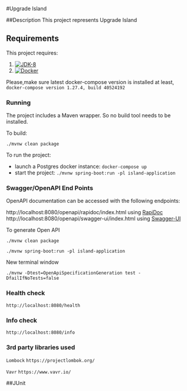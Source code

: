 #Upgrade Island

##Description
This project represents Upgrade Island

## Requirements

This project requires:
 1. [![JDK-8](https://img.shields.io/badge/jdk-8-blue?style=for-the-badge&logo=java)](https://adoptopenjdk.net/?variant=openjdk8&jvmVariant=hotspot)
 2. [![Docker](https://img.shields.io/badge/Docker-19-blue?style=for-the-badge&logo=docker)](https://www.docker.com/)
 
 Please,make sure latest docker-compose version is installed
 at least,
 `docker-compose version 1.27.4, build 40524192`
 

### Running

The project includes a Maven wrapper. So no build tool needs to be installed.

To build:

```./mvnw clean package```

To run the project:
- launch a Postgres docker instance: ```docker-compose up```
- start the project: ```./mvnw spring-boot:run -pl island-application```

### Swagger/OpenAPI End Points

OpenAPI documentation can be accessed with the following endpoints:
 
http://localhost:8080/openapi/rapidoc/index.html using [RapiDoc](https://mrin9.github.io/RapiDoc/)
http://localhost:8080/openapi/swagger-ui/index.html using [Swagger-UI](https://swagger.io/tools/swagger-ui/)

To generate Open API

`./mvnw clean package`

`./mvnw spring-boot:run -pl island-application`

New terminal window

`./mvnw -Dtest=OpenApiSpecificationGeneration test -DfailIfNoTests=false`


### Health check
`http://localhost:8080/health`

### Info check
`http://localhost:8080/info`


### 3rd party libraries used
```Lombock``` 
`https://projectlombok.org/`

```Vavr``` 
`https://www.vavr.io/`


##JUnit

 